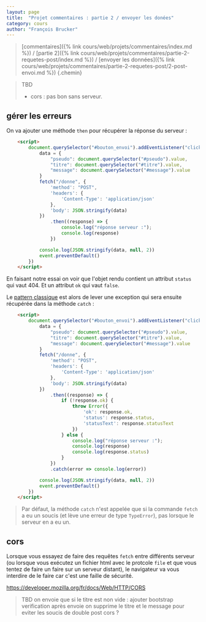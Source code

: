 ```yaml
---
layout: page
title:  "Projet commentaires : partie 2 / envoyer les donées"
category: cours
author: "François Brucker"
---
```


> [commentaires]({% link cours/web/projets/commentaires/index.md %}) / [partie 2]({% link cours/web/projets/commentaires/partie-2-requetes-post/index.md %}) / [envoyer les données]({% link cours/web/projets/commentaires/partie-2-requetes-post/2-post-envoi.md %})
{.chemin}

> TBD 
> * cors : pas bon sans serveur.
> 
## gérer les erreurs

On va ajouter une méthode `then` pour récupérer la réponse du serveur :

```html
    <script>
        document.querySelector("#bouton_envoi").addEventListener("click", (event) => {
            data = {
                "pseudo": document.querySelector("#pseudo").value,
                "titre": document.querySelector("#titre").value,
                "message": document.querySelector("#message").value
            }
            fetch("/donne", {
                'method': "POST",
                'headers': {
                    'Content-Type': 'application/json'
                },
                'body': JSON.stringify(data)
            })
                .then((response) => {
                    console.log("réponse serveur :");
                    console.log(response)
                })

            console.log(JSON.stringify(data, null, 2))
            event.preventDefault()
        })
    </script>
```

En faisant notre essai on voir que l'objet rendu contient un attribut `status` qui vaut 404. Et un attribut `ok` qui vaut `false`.

Le [pattern classique](https://dev.to/anchobies/when-that-s-not-so-fetch-error-handling-with-fetch-4cce) est alors de lever une exception qui sera ensuite récupérée dans la méthode `catch` :

```html
    <script>
        document.querySelector("#bouton_envoi").addEventListener("click", (event) => {
            data = {
                "pseudo": document.querySelector("#pseudo").value,
                "titre": document.querySelector("#titre").value,
                "message": document.querySelector("#message").value
            }
            fetch("/donne", {
                'method': "POST",
                'headers': {
                    'Content-Type': 'application/json'
                },
                'body': JSON.stringify(data)
            })
                .then((response) => {
                    if (!response.ok) {
                        throw Error({
                            'ok': response.ok,
                            'status': response.status,
                            'statusText': response.statusText
                        })
                    } else {
                        console.log("réponse serveur :");
                        console.log(response)
                        console.log(response.status)
                    }
                })
                .catch(error => console.log(error))

            console.log(JSON.stringify(data, null, 2))
            event.preventDefault()
        })
    </script>
```

> Par défaut, la méthode `catch` n'est appelée que si la commande `fetch` a eu un soucis (et lève une erreur de type `TypeError`), pas lorsque le serveur en a eu un.

## cors

Lorsque vous essayez de faire des requêtes `fetch` entre différents serveur (ou lorsque vous exécutez un fichier html avec le protcole `file` et que vous tentez de faire un faire sur un serveur distant), le navigateur va vous interdire de le faire car c'est une faille de sécurité.

<https://developer.mozilla.org/fr/docs/Web/HTTP/CORS>


> TBD
> on envoie que si le titre est non vide : ajouter bootstrap verification
> après envoie on supprime le titre et le message pour eviter les soucis de double post
> cors ?